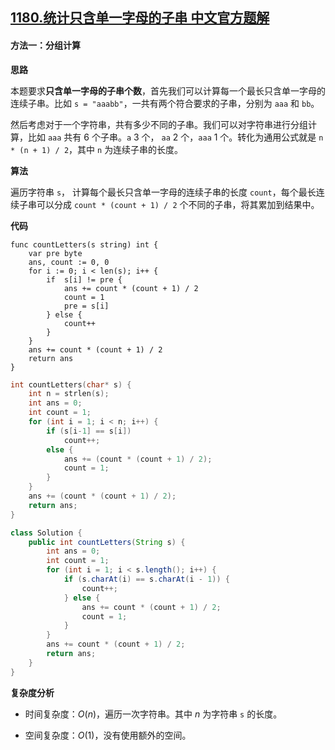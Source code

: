 ## [1180.统计只含单一字母的子串 中文官方题解](https://leetcode.cn/problems/count-substrings-with-only-one-distinct-letter/solutions/100000/tong-ji-zhi-han-dan-yi-zi-mu-de-zi-chuan-by-leetco)

#### 方法一：分组计算

**思路**

本题要求**只含单一字母的子串个数**，首先我们可以计算每一个最长只含单一字母的连续子串。比如 `s = "aaabb"`，一共有两个符合要求的子串，分别为 `aaa` 和 `bb`。

然后考虑对于一个字符串，共有多少不同的子串。我们可以对字符串进行分组计算，比如 `aaa` 共有 6 个子串。`a` 3 个， `aa` 2 个，`aaa` 1 个。转化为通用公式就是 `n * (n + 1) / 2`，其中 `n` 为连续子串的长度。

**算法**

遍历字符串 `s`， 计算每个最长只含单一字母的连续子串的长度 `count`，每个最长连续子串可以分成 `count * (count + 1) / 2` 个不同的子串，将其累加到结果中。

**代码**

```Golang [sol1-Golang]
func countLetters(s string) int {
    var pre byte
    ans, count := 0, 0
    for i := 0; i < len(s); i++ {
        if  s[i] != pre {
            ans += count * (count + 1) / 2
            count = 1
            pre = s[i]
        } else {
            count++
        }
    }
    ans += count * (count + 1) / 2
    return ans
}
```

```C [sol1-C]
int countLetters(char* s) {
    int n = strlen(s);
    int ans = 0;
    int count = 1;
    for (int i = 1; i < n; i++) {
        if (s[i-1] == s[i])
            count++;
        else {
            ans += (count * (count + 1) / 2);
            count = 1;
        }
    }
    ans += (count * (count + 1) / 2);
    return ans;
}
```

```Java [sol1-Java]
class Solution {
    public int countLetters(String s) {
        int ans = 0;
        int count = 1;
        for (int i = 1; i < s.length(); i++) {
            if (s.charAt(i) == s.charAt(i - 1)) {
                count++;
            } else {
                ans += count * (count + 1) / 2;
                count = 1;
            }
        }
        ans += count * (count + 1) / 2;
        return ans;
    }
}
```

**复杂度分析**

- 时间复杂度：$O(n)$，遍历一次字符串。其中 $n$ 为字符串 `s` 的长度。

- 空间复杂度：$O(1)$，没有使用额外的空间。